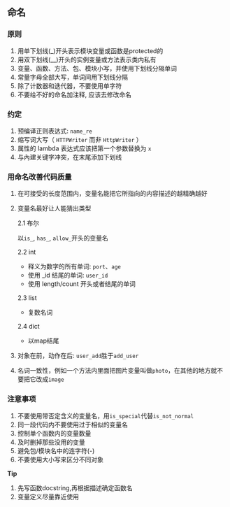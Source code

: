 ## 命名

### 原则
1. 用单下划线(_)开头表示模块变量或函数是protected的
2. 用双下划线(__)开头的实例变量或方法表示类内私有
3. 变量、函数、方法、包、模块小写，并使用下划线分隔单词
4. 常量字母全部大写，单词间用下划线分隔
5. 除了计数器和迭代器，不要使用单字符
6. 不要给不好的命名加注释, 应该去修改命名


### 约定
1. 预编译正则表达式: `name_re`
2. 缩写词大写（ `HTTPWriter` 而非 `HttpWriter` ）
4. 属性的 lambda 表达式应该把第一个参数替换为 `x`
5. 与內建关键字冲突，在末尾添加下划线

### 用命名改善代码质量
1. 在可接受的长度范围内，变量名能把它所指向的内容描述的越精确越好
2. 变量名最好让人能猜出类型

	2.1 布尔
	
	以`is_`, `has_`, `allow_`开头的变量名
	
	2.2 int
	
	* 释义为数字的所有单词: `port`、`age`
	* 使用 _id 结尾的单词: `user_id `
	* 使用 length/count 开头或者结尾的单词
	
	2.3 list
	
	* 复数名词
	
	2.4 dict
	
	* 以map结尾

3. 对象在前，动作在后: `user_add`胜于`add_user`
4. 名词一致性，例如一个方法内里面把图片变量叫做`photo`，在其他的地方就不要把它改成`image`


### 注意事项
1. 不要使用带否定含义的变量名，用`is_special`代替`is_not_normal`
2. 同一段代码内不要使用过于相似的变量名
3. 控制单个函数内的变量数量
4. 及时删掉那些没用的变量
5. 避免包/模块名中的连字符(-)
6. 不要使用大小写来区分不同对象
	

**Tip**

1. 先写函数docstring,再根据描述确定函数名
2. 变量定义尽量靠近使用
